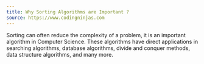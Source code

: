 ```yaml
---
title: Why Sorting Algorithms are Important ?
source: https://www.codingninjas.com
---
```


Sorting can often reduce the complexity of a problem, it is an important algorithm in Computer Science. These algorithms have direct applications in searching algorithms, database algorithms, divide and conquer methods, data structure algorithms, and many more.
